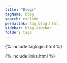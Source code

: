 ```yaml
---
title: "Blogs"
tagName: blog
search: exclude
permalink: tag_blog.html
sidebar: blog_sidebar
folder: tags
---
```

{% include taglogic.html %}

{% include links.html %}
